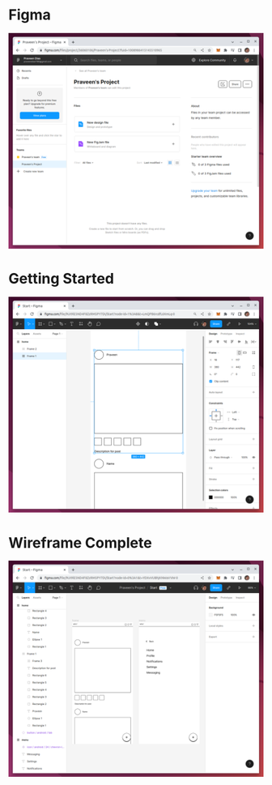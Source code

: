 # Figma

![](figma-getting-started.png)

# Getting Started

![](figma-frames.png)

# Wireframe Complete

![](wireframe-completed.png)